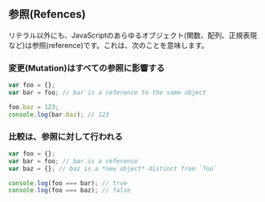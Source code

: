 ## 参照(Refences)

リテラル以外にも、JavaScriptのあらゆるオブジェクト(関数、配列、正規表現など)は参照(reference)です。これは、次のことを意味します。

### 変更(Mutation)はすべての参照に影響する

```js
var foo = {};
var bar = foo; // bar is a reference to the same object

foo.baz = 123;
console.log(bar.baz); // 123
```

### 比較は、参照に対して行われる

```js
var foo = {};
var bar = foo; // bar is a reference
var baz = {}; // baz is a *new object* distinct from `foo`

console.log(foo === bar); // true
console.log(foo === baz); // false
```
